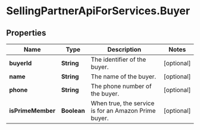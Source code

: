 # SellingPartnerApiForServices.Buyer

## Properties

Name | Type | Description | Notes
------------ | ------------- | ------------- | -------------
**buyerId** | **String** | The identifier of the buyer. | [optional] 
**name** | **String** | The name of the buyer. | [optional] 
**phone** | **String** | The phone number of the buyer. | [optional] 
**isPrimeMember** | **Boolean** | When true, the service is for an Amazon Prime buyer. | [optional] 


